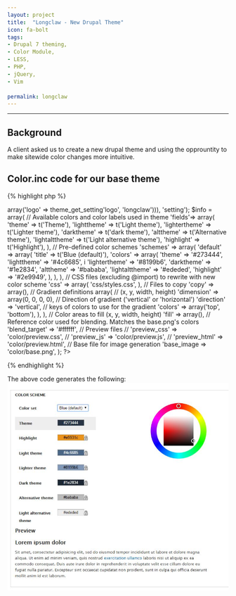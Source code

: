 ```yaml
---
layout: project
title:  "Longclaw - New Drupal Theme"
icon: fa-bolt
tags:
- Drupal 7 theming,
- Color Module, 
- LESS,
- PHP,
- jQuery,
- Vim

permalink: longclaw
---
```

---

## Background

A client asked us to create a new drupal theme and using the opprountity to make sitewide color changes more intuitive. 

## Color.inc code for our base theme

{% highlight php %}
<? php
// Put the logo path into JavaScript for the live preview
drupal_add_js(array('color' => array('logo' => theme_get_setting'logo', 'longclaw'))), 'setting');

$info = array(
	// Available colors and color labels used in theme
	'fields'=> array(
		'theme' => t('Theme'),
		'lighttheme' => t('Light theme'),
		'lightertheme' => t('Lighter theme'),
		'darktheme' => t('dark theme'),
		'alttheme' => t('Alternative theme'),
		'lightalttheme' => t('Light alternative theme'),
		'highlight' => t('Highlight'),
	),
	// Pre-defined color schemes
	'schemes' => array(
		'default' => array(
			'title' => t('Blue (default)'),
			'colors' => array(
				'theme' => '#273444',
				'lighttheme' => '#4c6685',
			i	'lightertheme' => '#8199b6',
				'darktheme' => '#1e2834',
				'alttheme' => '#bababa',
				'lightalttheme' => '#ededed',
				'highlight' => '#2e9949',
			),
		),	
	),
	// CSS files (excluding @import) to rewrite with new color scheme
	'css' => array(
		'css/styles.css',
	),
	// Files to copy
	'copy' => array(),
	// Gradient definitions 
	array( 
	// (x, y, width, height)
	'dimension' => array(0, 0, 0, 0),
	// Direction of gradient ('vertical' or 'horizontal')
	'direction' => 'vertical',
	// keys of colors to use for the gradient
	'colors' => array('top', 'bottom'),
	),
),

// Color areas to fill (x, y, width, height)
'fill' => array(),

// Reference color used for blending. Matches the base.png's colors
'blend_target' => '#ffffff',

// Preview files
// 'preview_css' => 'color/preview.css',


// 'preview_js' => 'color/preview.js',
// 'preview_html' => 'color/preview.html',
// Base file for image generation
'base_image => 'color/base.png',
);

?>
{% endhighlight %}

The above code generates the following:
<img src="../images/color_settings_old.jpg">
